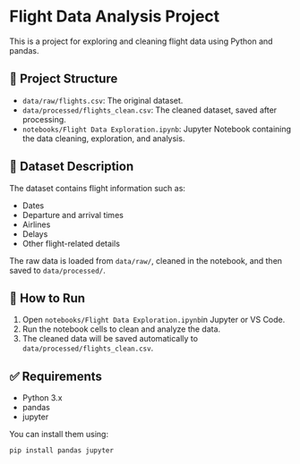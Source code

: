 # Flight Data Analysis Project

This is a project for exploring and cleaning flight data using Python and pandas.

## 📁 Project Structure

- `data/raw/flights.csv`: The original dataset.
- `data/processed/flights_clean.csv`: The cleaned dataset, saved after processing.
- `notebooks/Flight Data Exploration.ipynb`: Jupyter Notebook containing the data cleaning, exploration, and analysis.

## 📄 Dataset Description

The dataset contains flight information such as:

- Dates
- Departure and arrival times
- Airlines
- Delays
- Other flight-related details

The raw data is loaded from `data/raw/`, cleaned in the notebook, and then saved to `data/processed/`.

## 🚀 How to Run

1. Open `notebooks/Flight Data Exploration.ipynb`in Jupyter or VS Code.
2. Run the notebook cells to clean and analyze the data.
3. The cleaned data will be saved automatically to `data/processed/flights_clean.csv`.

## ✅ Requirements

- Python 3.x
- pandas
- jupyter

You can install them using:

```bash
pip install pandas jupyter

